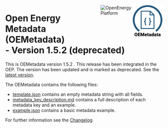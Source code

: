 <!--
SPDX-FileCopyrightText: Ludwig Hülk <Ludee> © Reiner Lemoine Institut
SPDX-FileCopyrightText: Jonas Huber <jh-RLI> © Reiner Lemoine Institut
SPDX-FileCopyrightText: Christian Hofmann <christian-rli> © Reiner Lemoine Institut

SPDX-License-Identifier: CC0-1.0
-->

<a href="https://github.com/OpenEnergyPlatform/oemetadata/"><img align="right" width="100" height="100" src="https://raw.githubusercontent.com/OpenEnergyPlatform/organisation/production/logo/OpenEnergyFamily_Logo_OEMetadata.png" alt="OpenEnergyMetadata"></a>
<a href="https://openenergyplatform.org/"><img align="right" width="100" height="100" src="https://avatars2.githubusercontent.com/u/37101913?s=400&u=9b593cfdb6048a05ea6e72d333169a65e7c922be&v=4" alt="OpenEnergyPlatform"></a>


# Open Energy Metadata (OEMetadata) <br> - Version 1.5.2 (deprecated)

This is OEMetadata version 1.5.2 . This release has been integrated in the OEP. 
The version has been updated and is marked as deprecated. See the [latest version](https://github.com/OpenEnergyPlatform/oemetadata/tree/production/metadata/latest).

The OEMetadata contains the following files:

* [template.json](https://github.com/OpenEnergyPlatform/oemetadata/blob/production/metadata/v10/v152/template.json) contains an empty metadata string with all fields.
* [metadata_key_description.md](https://github.com/OpenEnergyPlatform/oemetadata/blob/production/metadata/v10/v152/metadata_key_description.md) contains a full description of each metadata key and an example.
* [example.json](https://github.com/OpenEnergyPlatform/oemetadata/blob/production/metadata/v10/v152/example.json) contains a basic metadata example.

For further information see the [Changelog](https://github.com/OpenEnergyPlatform/oemetadata/blob/production/CHANGELOG.md).
